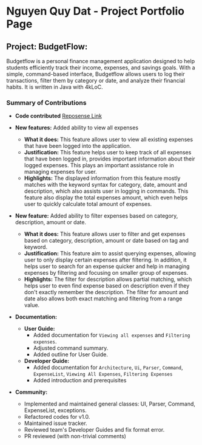 # Nguyen Quy Dat - Project Portfolio Page

## Project: BudgetFlow:
Budgetflow is a personal finance management application designed to help students efficiently track their income,
expenses, and savings goals. With a simple, command-based interface, Budgetflow allows users to log their transactions,
filter them by category or date, and analyze their financial habits. It is written in Java with 4kLoC.

### Summary of Contributions
* __Code contributed__ [Reposense Link](https://nus-cs2113-ay2425s2.github.io/tp-dashboard/?search=quydatnguyen&breakdown=true)
* __New features:__ Added ability to view all expenses
  * __What it does:__ This feature allows user to view all existing expenses that have been logged into the application.
  * __Justification:__ This feature helps user to keep track of all expenses that have been logged in, provides important information about their logged expenses. 
This plays an important assistance role in managing expenses for user.
  * __Highlights:__ The displayed information from this feature mostly matches with the keyword syntax for category, date, amount and description, which also assists
user in logging in commands. This feature also display the total expenses amount, which even helps user to quickly calculate total amount of expenses. 

* __New feature:__ Added ability to filter expenses based on category, description, amount or date.
  * __What it does:__ This feature allows user to filter and get expenses based on category, description, amount or date based on tag and keyword.
  * __Justification:__ This feature aim to assist querying expenses, allowing user to only display certain expenses after filtering. In addition, it helps user to search
for an expense quicker and help in managing expenses by filtering and focusing on smaller group of expenses. 
  * __Highlights:__ The filter for description allows partial matching, which helps user to even find expense based on description even if they don't exactly remember the description. 
The filter for amount and date also allows both exact matching and filtering from a range value.

* __Documentation:__ 
  * __User Guide:__
    * Added documentation for `Viewing all expenses` and `Filtering expenses`.
    * Adjusted command summary.
    * Added outline for User Guide.
  * __Developer Guide:__
    * Added documentation for `Architecture`, `Ui`, `Parser`, `Command`, `ExpenseList`, `Viewing All Expenses`, `Filtering Expenses`
    * Added introduction and prerequisites

* __Community:__
  * Implemented and maintained general classes: UI, Parser, Command, ExpenseList, exceptions.
  * Refactored codes for v1.0.
  * Maintained issue tracker.
  * Reviewed team's Developer Guides and fix format error. 
  * PR reviewed (with non-trivial comments)
